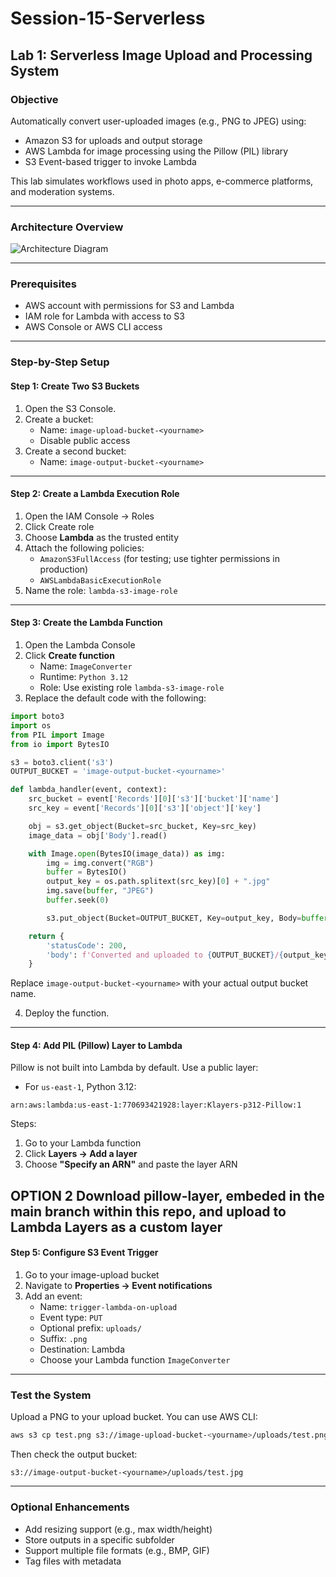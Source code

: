 
# Session-15-Serverless

## Lab 1: Serverless Image Upload and Processing System

### Objective

Automatically convert user-uploaded images (e.g., PNG to JPEG) using:
- Amazon S3 for uploads and output storage
- AWS Lambda for image processing using the Pillow (PIL) library
- S3 Event-based trigger to invoke Lambda

This lab simulates workflows used in photo apps, e-commerce platforms, and moderation systems.

---

### Architecture Overview

![Architecture Diagram](fe7af957-4c6a-42ae-b7b8-731e39df0193.png)

---

### Prerequisites

- AWS account with permissions for S3 and Lambda
- IAM role for Lambda with access to S3
- AWS Console or AWS CLI access

---

### Step-by-Step Setup

#### Step 1: Create Two S3 Buckets

1. Open the S3 Console.
2. Create a bucket:
   - Name: `image-upload-bucket-<yourname>`
   - Disable public access
3. Create a second bucket:
   - Name: `image-output-bucket-<yourname>`

---

#### Step 2: Create a Lambda Execution Role

1. Open the IAM Console → Roles
2. Click Create role
3. Choose **Lambda** as the trusted entity
4. Attach the following policies:
   - `AmazonS3FullAccess` (for testing; use tighter permissions in production)
   - `AWSLambdaBasicExecutionRole`
5. Name the role: `lambda-s3-image-role`

---

#### Step 3: Create the Lambda Function

1. Open the Lambda Console
2. Click **Create function**
   - Name: `ImageConverter`
   - Runtime: `Python 3.12`
   - Role: Use existing role `lambda-s3-image-role`
3. Replace the default code with the following:

```python
import boto3
import os
from PIL import Image
from io import BytesIO

s3 = boto3.client('s3')
OUTPUT_BUCKET = 'image-output-bucket-<yourname>'

def lambda_handler(event, context):
    src_bucket = event['Records'][0]['s3']['bucket']['name']
    src_key = event['Records'][0]['s3']['object']['key']

    obj = s3.get_object(Bucket=src_bucket, Key=src_key)
    image_data = obj['Body'].read()

    with Image.open(BytesIO(image_data)) as img:
        img = img.convert("RGB")
        buffer = BytesIO()
        output_key = os.path.splitext(src_key)[0] + ".jpg"
        img.save(buffer, "JPEG")
        buffer.seek(0)

        s3.put_object(Bucket=OUTPUT_BUCKET, Key=output_key, Body=buffer, ContentType='image/jpeg')

    return {
        'statusCode': 200,
        'body': f'Converted and uploaded to {OUTPUT_BUCKET}/{output_key}'
    }
```

Replace `image-output-bucket-<yourname>` with your actual output bucket name.

4. Deploy the function.

---

#### Step 4: Add PIL (Pillow) Layer to Lambda

Pillow is not built into Lambda by default. Use a public layer:

- For `us-east-1`, Python 3.12:

```
arn:aws:lambda:us-east-1:770693421928:layer:Klayers-p312-Pillow:1
```

Steps:
1. Go to your Lambda function
2. Click **Layers → Add a layer**
3. Choose **"Specify an ARN"** and paste the layer ARN

OPTION 2
Download pillow-layer, embeded in the main branch within this repo, and upload to Lambda Layers as a custom layer
---

#### Step 5: Configure S3 Event Trigger

1. Go to your image-upload bucket
2. Navigate to **Properties → Event notifications**
3. Add an event:
   - Name: `trigger-lambda-on-upload`
   - Event type: `PUT`
   - Optional prefix: `uploads/`
   - Suffix: `.png`
   - Destination: Lambda
   - Choose your Lambda function `ImageConverter`

---

### Test the System

Upload a PNG to your upload bucket. You can use AWS CLI:

```bash
aws s3 cp test.png s3://image-upload-bucket-<yourname>/uploads/test.png
```

Then check the output bucket:

```
s3://image-output-bucket-<yourname>/uploads/test.jpg
```

---

### Optional Enhancements

- Add resizing support (e.g., max width/height)
- Store outputs in a specific subfolder
- Support multiple file formats (e.g., BMP, GIF)
- Tag files with metadata
